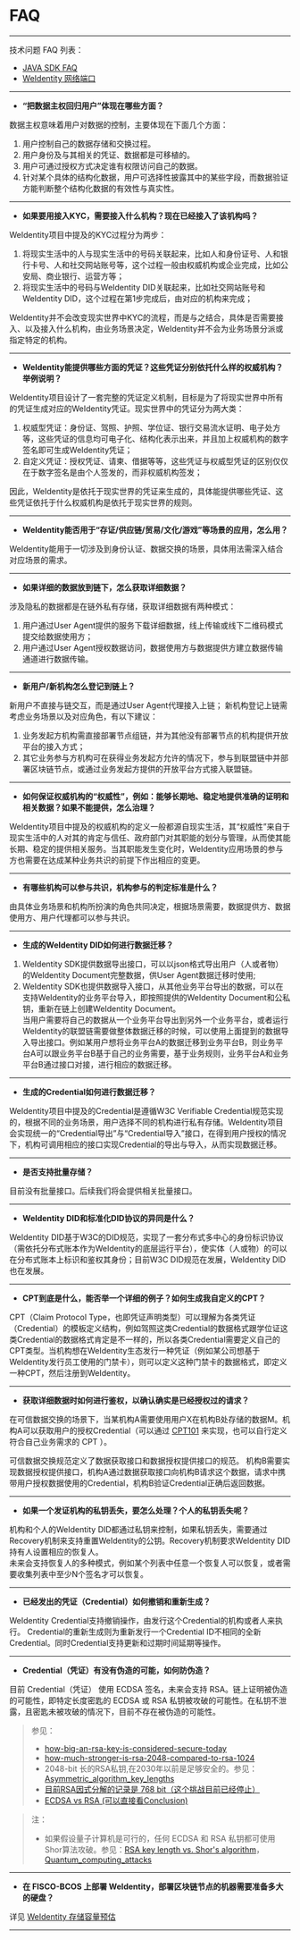 # FAQ

---

技术问题 FAQ 列表：  

* [JAVA SDK FAQ](https://weidentity.readthedocs.io/projects/javasdk/zh_CN/latest/docs/faq.html)
* [WeIdentity 网络端口](./weidentity-ports.html)

---

- **“把数据主权回归用户”体现在哪些方面？**

数据主权意味着用户对数据的控制，主要体现在下面几个方面：

1. 用户控制自己的数据存储和交换过程。
2. 用户身份及与其相关的凭证、数据都是可移植的。
3. 用户可通过授权方式决定谁有权限访问自己的数据。
4. 针对某个具体的结构化数据，用户可选择性披露其中的某些字段，而数据验证方能判断整个结构化数据的有效性与真实性。

---

- **如果要用接入KYC，需要接入什么机构？现在已经接入了该机构吗？**

WeIdentity项目中提及的KYC过程分为两步：

1. 将现实生活中的人与现实生活中的号码关联起来，比如人和身份证号、人和银行卡号、人和社交网站账号等，这个过程一般由权威机构或企业完成，比如公安局、商业银行、运营方等；
2. 将现实生活中的号码与WeIdentity DID关联起来，比如社交网站账号和WeIdentity DID，这个过程在第1步完成后，由对应的机构来完成；

WeIdentity并不会改变现实世界中KYC的流程，而是与之结合，具体是否需要接入、以及接入什么机构，由业务场景决定，WeIdentity并不会为业务场景分派或指定特定的机构。

---

- **WeIdentity能提供哪些方面的凭证？这些凭证分别依托什么样的权威机构？举例说明？**

WeIdentity项目设计了一套完整的凭证定义机制，目标是为了将现实世界中所有的凭证生成对应的WeIdentity凭证。现实世界中的凭证分为两大类：

1. 权威型凭证：身份证、驾照、护照、学位证、银行交易流水证明、电子处方等，这些凭证的信息均可电子化、结构化表示出来，并且加上权威机构的数字签名即可生成WeIdentity凭证；
2. 自定义凭证：授权凭证、请柬、借据等等，这些凭证与权威型凭证的区别仅仅在于数字签名是由个人签发的，而非权威机构签发；

因此，WeIdentity是依托于现实世界的凭证来生成的，具体能提供哪些凭证、这些凭证依托于什么权威机构是依托于现实世界的规则。

---

- **WeIdentity能否用于“存证/供应链/贸易/文化/游戏”等场景的应用，怎么用？**

WeIdentity能用于一切涉及到身份认证、数据交换的场景，具体用法需深入结合对应场景的需求。

---

- **如果详细的数据放到链下，怎么获取详细数据？**

涉及隐私的数据都是在链外私有存储，获取详细数据有两种模式：
1. 用户通过User Agent提供的服务下载详细数据，线上传输或线下二维码模式提交给数据使用方；
2. 用户通过User Agent授权数据访问，数据使用方与数据提供方建立数据传输通道进行数据传输。

---

- **新用户/新机构怎么登记到链上？**

新用户不直接与链交互，而是通过User Agent代理接入上链；
新机构登记上链需考虑业务场景以及对应角色，有以下建议：
1. 业务发起方机构需直接部署节点组链，并为其他没有部署节点的机构提供开放平台的接入方式；
2. 其它业务参与方机构可在获得业务发起方允许的情况下，参与到联盟链中并部署区块链节点，或通过业务发起方提供的开放平台方式接入联盟链。

---

- **如何保证权威机构的“权威性”，例如：能够长期地、稳定地提供准确的证明和相关数据？如果不能提供，怎么治理？**

WeIdentity项目中提及的权威机构的定义一般都源自现实生活，其“权威性”来自于现实生活中的人对其的肯定与信任、政府部门对其职能的划分与管理，从而使其能长期、稳定的提供相关服务。当其职能发生变化时，WeIdentity应用场景的参与方也需要在达成某种业务共识的前提下作出相应的变更。

---

- **有哪些机构可以参与共识，机构参与的判定标准是什么？**

由具体业务场景和机构所扮演的角色共同决定，根据场景需要，数据提供方、数据使用方、用户代理都可以参与共识。

---

- **生成的WeIdentity DID如何进行数据迁移？**

1. WeIdentity SDK提供数据导出接口，可以以json格式导出用户（人或者物）的WeIdentity Document完整数据，供User Agent数据迁移时使用;
2. WeIdentity SDK也提供数据导入接口，从其他业务平台导出的数据，可以在支持WeIdentity的业务平台导入，即按照提供的WeIdentity Document和公私钥，重新在链上创建WeIdentity Document。  
当用户需要将自己的数据从一个业务平台导出到另外一个业务平台，或者运行WeIdentity的联盟链需要做整体数据迁移的时候，可以使用上面提到的数据导入导出接口。例如某用户想将业务平台A的数据迁移到业务平台B，则业务平台A可以跟业务平台B基于自己的业务需要，基于业务规则，业务平台A和业务平台B通过接口对接，进行相应的数据迁移。

---

- **生成的Credential如何进行数据迁移？**

WeIdentity项目中提及的Credential是遵循W3C Verifiable Credential规范实现的，根据不同的业务场景，用户选择不同的机构进行私有存储。WeIdentity项目会实现统一的“Credential导出”与“Credential导入”接口，在得到用户授权的情况下，机构可调用相应的接口实现Credential的导出与导入，从而实现数据迁移。

---

- **是否支持批量存储？**

目前没有批量接口。后续我们将会提供相关批量接口。

---

- **WeIdentity DID和标准化DID协议的异同是什么？**

WeIdentity DID基于W3C的DID规范，实现了一套分布式多中心的身份标识协议（需依托分布式账本作为WeIdentity的底层运行平台），使实体（人或物）的可以在分布式账本上标识和鉴权其身份；目前W3C DID规范在发展，WeIdentity DID也在发展。

---

- **CPT到底是什么，能否举一个详细的例子？如何生成我自定义的CPT？**

CPT（Claim Protocol Type，也即凭证声明类型）可以理解为各类凭证（Credential）的模板定义结构，例如驾照这类Credential的数据格式跟学位证这类Credential的数据格式肯定是不一样的，所以各类Credential需要定义自己的CPT类型。当机构想在WeIdentity生态发行一种凭证（例如某公司想基于WeIdentity发行员工使用的门禁卡），则可以定义这种门禁卡的数据格式，即定义一种CPT，然后注册到WeIdentity。

---

- **获取详细数据时如何进行鉴权，以确认确实是已经授权过的请求？**

在可信数据交换的场景下，当某机构A需要使用用户X在机构B处存储的数据M。机构A可以获取用户的授权Credential（可以通过 [CPT101](cpt-templates.html#cpt101) 来实现，也可以自行定义符合自己业务需求的 CPT ）。

可信数据交换规范定义了数据获取接口和数据授权提供接口的规范。
机构B需要实现数据授权提供接口，机构A通过数据获取接口向机构B请求这个数据，请求中携带用户授权数据使用的Credential，机构B验证Credential正确后返回数据。

---

- **如果一个发证机构的私钥丢失，要怎么处理？个人的私钥丢失呢？**

机构和个人的WeIdentity DID都通过私钥来控制，如果私钥丢失，需要通过Recovery机制来支持重置WeIdentity的公钥。Recovery机制要求WeIdentity DID持有人设置相应的恢复人。  
未来会支持恢复人的多种模式，例如某个列表中任意一个恢复人可以恢复，或者需要收集列表中至少N个签名才可以恢复。

---

- **已经发出的凭证（Credential）如何撤销和重新生成？**

WeIdentity Credential支持撤销操作，由发行这个Credential的机构或者人来执行。
Credential的重新生成则为重新发行一个Credential ID不相同的全新Credential。同时Credential支持更新和过期时间延期等操作。

---

- **Credential（凭证）有没有伪造的可能，如何防伪造？**  

目前 Credential（凭证） 使用 ECDSA 签名，未来会支持 RSA。链上证明被伪造的可能性，即特定长度密匙的 ECDSA 或 RSA 私钥被攻破的可能性。在私钥不泄露，且密匙未被攻破的情况下，目前不存在被伪造的可能性。

> 参见：  
> * [how-big-an-rsa-key-is-considered-secure-today](https://crypto.stackexchange.com/questions/1978/how-big-an-rsa-key-is-considered-secure-today/1982#1982)  
> * [how-much-stronger-is-rsa-2048-compared-to-rsa-1024](https://crypto.stackexchange.com/questions/8971/how-much-stronger-is-rsa-2048-compared-to-rsa-1024?noredirect=1&lq=1)  
> * 2048-bit 长的RSA私钥,在2030年以前是足够安全的。参见：[Asymmetric_algorithm_key_lengths](https://en.wikipedia.org/wiki/Key_size#Asymmetric_algorithm_key_lengths)  
> * [目前RSA因式分解的记录是 768 bit（这个挑战目前已经停止）](https://en.wikipedia.org/wiki/RSA_numbers#RSA-768)  
> * [ECDSA vs RSA (可以直接看Conclusion)](https://www.ssl.com/article/comparing-ecdsa-vs-rsa/)

> 注：  
> * 如果假设量子计算机是可行的，任何 ECDSA 和 RSA 私钥都可使用Shor算法攻破。参见：[RSA key length vs. Shor's algorithm](https://security.stackexchange.com/a/37638/18064)，
[Quantum_computing_attacks](https://en.wikipedia.org/wiki/Elliptic-curve_cryptography#Quantum_computing_attacks)

---

- **在 FISCO-BCOS 上部署 WeIdentity，部署区块链节点的机器需要准备多大的硬盘？**

详见 [WeIdentity 存储容量预估](./capacity-estimation.md)

---
